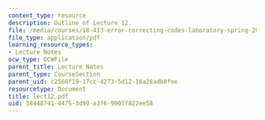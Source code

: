 ```yaml
---
content_type: resource
description: Outline of Lecture 12.
file: /media/courses/18-413-error-correcting-codes-laboratory-spring-2004/3844874144753d99a3f69907f822ee58_lect12.pdf
file_type: application/pdf
learning_resource_types:
- Lecture Notes
ocw_type: OCWFile
parent_title: Lecture Notes
parent_type: CourseSection
parent_uid: c2566f19-17cc-4273-5d12-16a28adb0fee
resourcetype: Document
title: lect12.pdf
uid: 38448741-4475-3d99-a3f6-9907f822ee58
---
```

